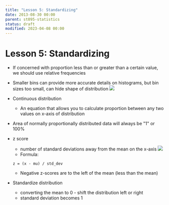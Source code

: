 ```yaml
---
title: "Lesson 5: Standardizing"
date: 2013-08-30 00:00
parent: st095-statistics
status: draft
modified: 2023-04-08 00:00
---
```


# Lesson 5: Standardizing

* If concerned with proportion less than or greater than a certain value, we should use relative frequencies
* Smaller bins can provide more accurate details on histograms, but bin sizes too small, can hide shape of distribution
<img src="./images/too_small_bin.png"></img>
* Continuous distribution
    * An equation that allows you to calculate proportion between any two values on x-axis of distribution
* Area of normally proportionally distributed data will always be "1" or 100%
* z score
    * number of standard deviations away from the mean on the x-axis
    <img src="./images/z-value.png"></img>
    * Formula:

    ```
    z = (x - mu) / std_dev
    ```

    * Negative z-scores are to the left of the mean (less than the mean)
* Standardize distribution
    * converting the mean to 0 - shift the distribution left or right
    * standard deviation becomes 1
